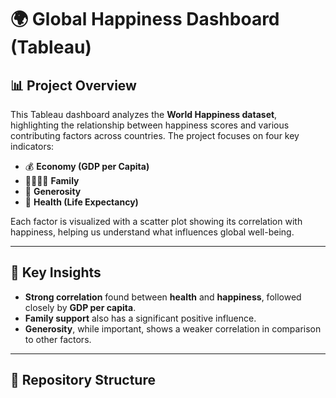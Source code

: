 # 🌍 Global Happiness Dashboard (Tableau)

## 📊 Project Overview
This Tableau dashboard analyzes the **World Happiness dataset**, highlighting the relationship between happiness scores and various contributing factors across countries. The project focuses on four key indicators:

- 💰 **Economy (GDP per Capita)**
- 👨‍👩‍👧‍👦 **Family**
- 💝 **Generosity**
- 🏥 **Health (Life Expectancy)**

Each factor is visualized with a scatter plot showing its correlation with happiness, helping us understand what influences global well-being.

---

## 🧠 Key Insights

- **Strong correlation** found between **health** and **happiness**, followed closely by **GDP per capita**.
- **Family support** also has a significant positive influence.
- **Generosity**, while important, shows a weaker correlation in comparison to other factors.

---

## 📂 Repository Structure

